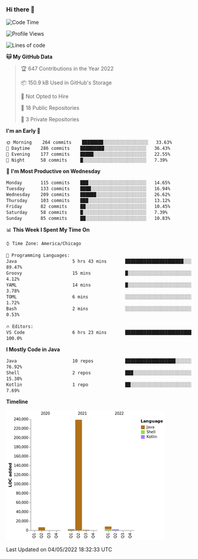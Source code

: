 ### Hi there 👋


<!--START_SECTION:waka-->
![Code Time](http://img.shields.io/badge/Code%20Time-2%2C229%20hrs%208%20mins-blue)

![Profile Views](http://img.shields.io/badge/Profile%20Views-0-blue)

![Lines of code](https://img.shields.io/badge/From%20Hello%20World%20I%27ve%20Written-259%20Thousand%20lines%20of%20code-blue)

**🐱 My GitHub Data** 

> 🏆 647 Contributions in the Year 2022
 > 
> 📦 150.9 kB Used in GitHub's Storage 
 > 
> 🚫 Not Opted to Hire
 > 
> 📜 18 Public Repositories 
 > 
> 🔑 3 Private Repositories  
 > 
**I'm an Early 🐤** 

```text
🌞 Morning    264 commits    ████████░░░░░░░░░░░░░░░░░   33.63% 
🌆 Daytime    286 commits    █████████░░░░░░░░░░░░░░░░   36.43% 
🌃 Evening    177 commits    █████░░░░░░░░░░░░░░░░░░░░   22.55% 
🌙 Night      58 commits     █░░░░░░░░░░░░░░░░░░░░░░░░   7.39%

```
📅 **I'm Most Productive on Wednesday** 

```text
Monday       115 commits    ███░░░░░░░░░░░░░░░░░░░░░░   14.65% 
Tuesday      133 commits    ████░░░░░░░░░░░░░░░░░░░░░   16.94% 
Wednesday    209 commits    ██████░░░░░░░░░░░░░░░░░░░   26.62% 
Thursday     103 commits    ███░░░░░░░░░░░░░░░░░░░░░░   13.12% 
Friday       82 commits     ██░░░░░░░░░░░░░░░░░░░░░░░   10.45% 
Saturday     58 commits     █░░░░░░░░░░░░░░░░░░░░░░░░   7.39% 
Sunday       85 commits     ██░░░░░░░░░░░░░░░░░░░░░░░   10.83%

```


📊 **This Week I Spent My Time On** 

```text
⌚︎ Time Zone: America/Chicago

💬 Programming Languages: 
Java                     5 hrs 43 mins       ██████████████████████░░░   89.47% 
Groovy                   15 mins             █░░░░░░░░░░░░░░░░░░░░░░░░   4.12% 
YAML                     14 mins             █░░░░░░░░░░░░░░░░░░░░░░░░   3.78% 
TOML                     6 mins              ░░░░░░░░░░░░░░░░░░░░░░░░░   1.72% 
Bash                     2 mins              ░░░░░░░░░░░░░░░░░░░░░░░░░   0.53%

🔥 Editors: 
VS Code                  6 hrs 23 mins       █████████████████████████   100.0%

```

**I Mostly Code in Java** 

```text
Java                     10 repos            ███████████████████░░░░░░   76.92% 
Shell                    2 repos             ███░░░░░░░░░░░░░░░░░░░░░░   15.38% 
Kotlin                   1 repo              ██░░░░░░░░░░░░░░░░░░░░░░░   7.69%

```


**Timeline**

![Chart not found](https://raw.githubusercontent.com/powercasgamer/powercasgamer/master/charts/bar_graph.png) 


 Last Updated on 04/05/2022 18:32:33 UTC
<!--END_SECTION:waka-->
